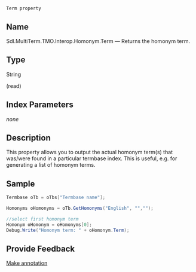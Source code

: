 

# 
    Term property



## Name

Sdl.MultiTerm.TMO.Interop.Homonym.Term —          Returns the homonym term.



## Type

String

(read)



## Index Parameters
*none*


## Description



This property allows you to output the actual homonym term(s) that was/were found in a particular termbase index. This is useful, e.g. for generating a list of homonym terms.



## Sample


```cs
Termbase oTb = oTbs["Termbase name"];

Homonyms oHomonyms = oTb.GetHomonyms("English", "","");

//select first homonym term
Homonym oHomonym = oHomonyms[0];
Debug.Write("Homonym term: " + oHomonym.Term);
```



## Provide Feedback

[Make annotation](mailto:sdk-feedback@sdl.com&amp;subject=Reference%20for%20Sdl.MultiTerm.TMO.Interop.Homonym.Term)

